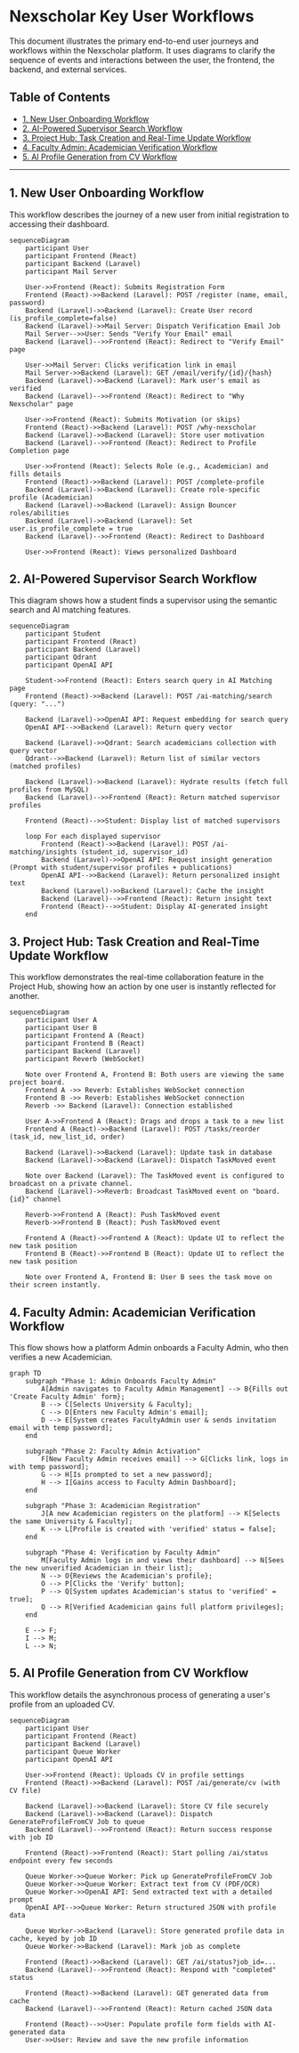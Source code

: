 # Nexscholar Key User Workflows

This document illustrates the primary end-to-end user journeys and workflows within the Nexscholar platform. It uses diagrams to clarify the sequence of events and interactions between the user, the frontend, the backend, and external services.

## Table of Contents

- [1. New User Onboarding Workflow](#1-new-user-onboarding-workflow)
- [2. AI-Powered Supervisor Search Workflow](#2-ai-powered-supervisor-search-workflow)
- [3. Project Hub: Task Creation and Real-Time Update Workflow](#3-project-hub-task-creation-and-real-time-update-workflow)
- [4. Faculty Admin: Academician Verification Workflow](#4-faculty-admin-academician-verification-workflow)
- [5. AI Profile Generation from CV Workflow](#5-ai-profile-generation-from-cv-workflow)

---

## 1. New User Onboarding Workflow

This workflow describes the journey of a new user from initial registration to accessing their dashboard.

```mermaid
sequenceDiagram
    participant User
    participant Frontend (React)
    participant Backend (Laravel)
    participant Mail Server

    User->>Frontend (React): Submits Registration Form
    Frontend (React)->>Backend (Laravel): POST /register (name, email, password)
    Backend (Laravel)->>Backend (Laravel): Create User record (is_profile_complete=false)
    Backend (Laravel)->>Mail Server: Dispatch Verification Email Job
    Mail Server-->>User: Sends "Verify Your Email" email
    Backend (Laravel)-->>Frontend (React): Redirect to "Verify Email" page
    
    User->>Mail Server: Clicks verification link in email
    Mail Server->>Backend (Laravel): GET /email/verify/{id}/{hash}
    Backend (Laravel)->>Backend (Laravel): Mark user's email as verified
    Backend (Laravel)-->>Frontend (React): Redirect to "Why Nexscholar" page
    
    User->>Frontend (React): Submits Motivation (or skips)
    Frontend (React)->>Backend (Laravel): POST /why-nexscholar
    Backend (Laravel)->>Backend (Laravel): Store user motivation
    Backend (Laravel)-->>Frontend (React): Redirect to Profile Completion page
    
    User->>Frontend (React): Selects Role (e.g., Academician) and fills details
    Frontend (React)->>Backend (Laravel): POST /complete-profile
    Backend (Laravel)->>Backend (Laravel): Create role-specific profile (Academician)
    Backend (Laravel)->>Backend (Laravel): Assign Bouncer roles/abilities
    Backend (Laravel)->>Backend (Laravel): Set user.is_profile_complete = true
    Backend (Laravel)-->>Frontend (React): Redirect to Dashboard
    
    User->>Frontend (React): Views personalized Dashboard
```

## 2. AI-Powered Supervisor Search Workflow

This diagram shows how a student finds a supervisor using the semantic search and AI matching features.

```mermaid
sequenceDiagram
    participant Student
    participant Frontend (React)
    participant Backend (Laravel)
    participant Qdrant
    participant OpenAI API

    Student->>Frontend (React): Enters search query in AI Matching page
    Frontend (React)->>Backend (Laravel): POST /ai-matching/search (query: "...")
    
    Backend (Laravel)->>OpenAI API: Request embedding for search query
    OpenAI API-->>Backend (Laravel): Return query vector
    
    Backend (Laravel)->>Qdrant: Search academicians collection with query vector
    Qdrant-->>Backend (Laravel): Return list of similar vectors (matched profiles)
    
    Backend (Laravel)->>Backend (Laravel): Hydrate results (fetch full profiles from MySQL)
    Backend (Laravel)-->>Frontend (React): Return matched supervisor profiles
    
    Frontend (React)-->>Student: Display list of matched supervisors
    
    loop For each displayed supervisor
        Frontend (React)->>Backend (Laravel): POST /ai-matching/insights (student_id, supervisor_id)
        Backend (Laravel)->>OpenAI API: Request insight generation (Prompt with student/supervisor profiles + publications)
        OpenAI API-->>Backend (Laravel): Return personalized insight text
        Backend (Laravel)->>Backend (Laravel): Cache the insight
        Backend (Laravel)-->>Frontend (React): Return insight text
        Frontend (React)-->>Student: Display AI-generated insight
    end
```

## 3. Project Hub: Task Creation and Real-Time Update Workflow

This workflow demonstrates the real-time collaboration feature in the Project Hub, showing how an action by one user is instantly reflected for another.

```mermaid
sequenceDiagram
    participant User A
    participant User B
    participant Frontend A (React)
    participant Frontend B (React)
    participant Backend (Laravel)
    participant Reverb (WebSocket)

    Note over Frontend A, Frontend B: Both users are viewing the same project board.
    Frontend A ->> Reverb: Establishes WebSocket connection
    Frontend B ->> Reverb: Establishes WebSocket connection
    Reverb ->> Backend (Laravel): Connection established
    
    User A->>Frontend A (React): Drags and drops a task to a new list
    Frontend A (React)->>Backend (Laravel): POST /tasks/reorder (task_id, new_list_id, order)
    
    Backend (Laravel)->>Backend (Laravel): Update task in database
    Backend (Laravel)->>Backend (Laravel): Dispatch TaskMoved event
    
    Note over Backend (Laravel): The TaskMoved event is configured to broadcast on a private channel.
    Backend (Laravel)->>Reverb: Broadcast TaskMoved event on "board.{id}" channel
    
    Reverb->>Frontend A (React): Push TaskMoved event
    Reverb->>Frontend B (React): Push TaskMoved event
    
    Frontend A (React)->>Frontend A (React): Update UI to reflect the new task position
    Frontend B (React)->>Frontend B (React): Update UI to reflect the new task position
    
    Note over Frontend A, Frontend B: User B sees the task move on their screen instantly.
```

## 4. Faculty Admin: Academician Verification Workflow

This flow shows how a platform Admin onboards a Faculty Admin, who then verifies a new Academician.

```mermaid
graph TD
    subgraph "Phase 1: Admin Onboards Faculty Admin"
        A[Admin navigates to Faculty Admin Management] --> B{Fills out 'Create Faculty Admin' form};
        B --> C[Selects University & Faculty];
        C --> D[Enters new Faculty Admin's email];
        D --> E[System creates FacultyAdmin user & sends invitation email with temp password];
    end

    subgraph "Phase 2: Faculty Admin Activation"
        F[New Faculty Admin receives email] --> G[Clicks link, logs in with temp password];
        G --> H[Is prompted to set a new password];
        H --> I[Gains access to Faculty Admin Dashboard];
    end

    subgraph "Phase 3: Academician Registration"
        J[A new Academician registers on the platform] --> K[Selects the same University & Faculty];
        K --> L[Profile is created with 'verified' status = false];
    end

    subgraph "Phase 4: Verification by Faculty Admin"
        M[Faculty Admin logs in and views their dashboard] --> N[Sees the new unverified Academician in their list];
        N --> O{Reviews the Academician's profile};
        O --> P[Clicks the 'Verify' button];
        P --> Q[System updates Academician's status to 'verified' = true];
        Q --> R[Verified Academician gains full platform privileges];
    end

    E --> F;
    I --> M;
    L --> N;
```

## 5. AI Profile Generation from CV Workflow

This workflow details the asynchronous process of generating a user's profile from an uploaded CV.

```mermaid
sequenceDiagram
    participant User
    participant Frontend (React)
    participant Backend (Laravel)
    participant Queue Worker
    participant OpenAI API

    User->>Frontend (React): Uploads CV in profile settings
    Frontend (React)->>Backend (Laravel): POST /ai/generate/cv (with CV file)
    
    Backend (Laravel)->>Backend (Laravel): Store CV file securely
    Backend (Laravel)->>Backend (Laravel): Dispatch GenerateProfileFromCV Job to queue
    Backend (Laravel)-->>Frontend (React): Return success response with job ID
    
    Frontend (React)->>Frontend (React): Start polling /ai/status endpoint every few seconds
    
    Queue Worker->>Queue Worker: Pick up GenerateProfileFromCV Job
    Queue Worker->>Queue Worker: Extract text from CV (PDF/OCR)
    Queue Worker->>OpenAI API: Send extracted text with a detailed prompt
    OpenAI API-->>Queue Worker: Return structured JSON with profile data
    
    Queue Worker->>Backend (Laravel): Store generated profile data in cache, keyed by job ID
    Queue Worker->>Backend (Laravel): Mark job as complete
    
    Frontend (React)->>Backend (Laravel): GET /ai/status?job_id=...
    Backend (Laravel)-->>Frontend (React): Respond with "completed" status
    
    Frontend (React)->>Backend (Laravel): GET generated data from cache
    Backend (Laravel)-->>Frontend (React): Return cached JSON data
    
    Frontend (React)-->>User: Populate profile form fields with AI-generated data
    User->>User: Review and save the new profile information
```
